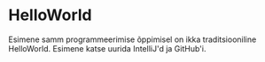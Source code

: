 # HelloWorld

Esimene samm programmeerimise õppimisel on ikka traditsiooniline HelloWorld.
Esimene katse uurida IntelliJ'd ja GitHub'i.
